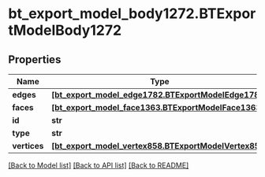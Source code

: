 # bt_export_model_body1272.BTExportModelBody1272

## Properties
Name | Type | Description | Notes
------------ | ------------- | ------------- | -------------
**edges** | [**[bt_export_model_edge1782.BTExportModelEdge1782]**](BTExportModelEdge1782.md) |  | [optional] 
**faces** | [**[bt_export_model_face1363.BTExportModelFace1363]**](BTExportModelFace1363.md) |  | [optional] 
**id** | **str** |  | [optional] 
**type** | **str** |  | [optional] 
**vertices** | [**[bt_export_model_vertex858.BTExportModelVertex858]**](BTExportModelVertex858.md) |  | [optional] 

[[Back to Model list]](../README.md#documentation-for-models) [[Back to API list]](../README.md#documentation-for-api-endpoints) [[Back to README]](../README.md)


